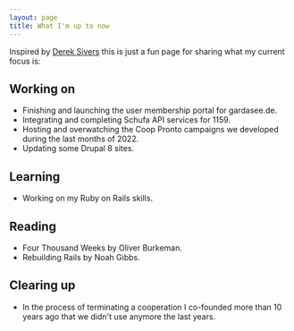 ```yaml
---
layout: page
title: What I'm up to now
---
```


Inspired by <a href="https://sive.rs/nowff">Derek Sivers</a> this is just a fun page for sharing what my current focus is:

## Working on

* Finishing and launching the user membership portal for gardasee.de.
* Integrating and completing Schufa API services for 1159.
* Hosting and overwatching the Coop Pronto campaigns we developed during the last months of 2022.
* Updating some Drupal 8 sites.

## Learning

* Working on my Ruby on Rails skills.

## Reading

* Four Thousand Weeks by Oliver Burkeman.
* Rebuilding Rails by Noah Gibbs.

## Clearing up

* In the process of terminating a cooperation I co-founded more than 10 years ago that we didn't use anymore the last years.
